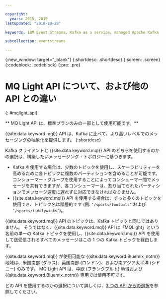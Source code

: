 ```yaml
---

copyright:
  years: 2015, 2019
lastupdated: "2018-10-29"

keywords: IBM Event Streams, Kafka as a service, managed Apache Kafka

subcollection: eventstreams

---
```


{:new_window: target="_blank"}
{:shortdesc: .shortdesc}
{:screen: .screen}
{:codeblock: .codeblock}
{:pre: .pre}

# MQ Light API について、および他の API との違い
{: #mqlight_api}

<!-- 30/10/18: info moved to eventstreams075.md because of doc app changes -->
** MQ Light API は、標準プランのみの一部として使用可能です。**
<br/>

{{site.data.keyword.mql}} API は、Kafka に比べて、より高いレベルでのメッセージングの抽象化を提供します。
{:shortdesc}

Kafka クライアントと {{site.data.keyword.mql}} API のどちらを使用するのかの選択は、構築したいメッセージング・トポロジーに基づきます。

* Kafka を使用する場合は、少数のトピックを使用し、スケーラビリティーを高めるために各トピックに複数のパーティションを含めることが可能です。 コンシューマー・グループを使用することによってコンシューマー間でメッセージを共有できますが、各コンシューマーは、割り当てられたパーティションでメッセージ速度に遅れずに対応できなければなりません。
* {{site.data.keyword.mql}} API を使用する場合は、ずっと多くのトピックを使用でき、トピック名は階層的です (例: <code>‘/sports/football’</code> および <code>‘/sports/tiddlywinks’</code>)。 

{{site.data.keyword.mql}} API のトピックは、Kafka トピックと同じではありません。 そうではなく、{{site.data.keyword.mql}} API は「MQLight」という名前の単一の Kafka トピックを使用し、{{site.data.keyword.mql}} API を使用して送受信されるすべてのメッセージはこの 1 つの Kafka トピックを経由します。

{{site.data.keyword.mql}} が使用可能な {{site.data.keyword.Bluemix_notm}} 地域は、米国南部 (ダラス)、英国南部 (ロンドン)、および南アジア太平洋 (シドニー) のみです。 MQ Light API は、中欧 (フランクフルト) 地域および {{site.data.keyword.Bluemix_notm}} 専用では使用不可です。

<!-- begin STAGING ONLY -->
どの API を使用するのかの選択について詳しくは、[3 つの API からの選択](/docs/services/EventStreams?topic=eventstreams-choose_api)を参照してください。
<!-- end STAGING ONLY -->

